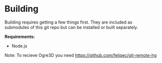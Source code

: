 Building
=======

Building requires getting a few things first. They are included as submodules of this git repo
but can be installed or built separately.

__Requirements:__

* Node.js


Note: To recieve Ogre3D you need https://github.com/felipec/git-remote-hg

